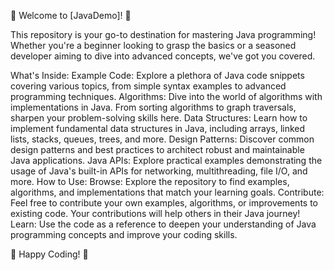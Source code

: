 🚀 Welcome to [JavaDemo]! 🚀

This repository is your go-to destination for mastering Java programming! Whether you're a beginner looking to grasp the basics or a seasoned developer aiming to dive into advanced concepts, we've got you covered.

What's Inside:
Example Code: Explore a plethora of Java code snippets covering various topics, from simple syntax examples to advanced programming techniques.
Algorithms: Dive into the world of algorithms with implementations in Java. From sorting algorithms to graph traversals, sharpen your problem-solving skills here.
Data Structures: Learn how to implement fundamental data structures in Java, including arrays, linked lists, stacks, queues, trees, and more.
Design Patterns: Discover common design patterns and best practices to architect robust and maintainable Java applications.
Java APIs: Explore practical examples demonstrating the usage of Java's built-in APIs for networking, multithreading, file I/O, and more.
How to Use:
Browse: Explore the repository to find examples, algorithms, and implementations that match your learning goals.
Contribute: Feel free to contribute your own examples, algorithms, or improvements to existing code. Your contributions will help others in their Java journey!
Learn: Use the code as a reference to deepen your understanding of Java programming concepts and improve your coding skills.



🌟 Happy Coding! 🌟

